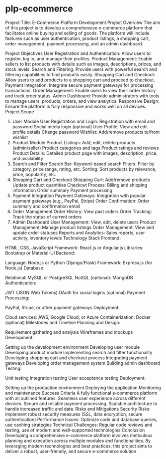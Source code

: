 # plp-ecommerce

Project Title: E-Commerce Platform Development
Project Overview
The aim of this project is to develop a comprehensive e-commerce platform that facilitates online buying and selling of goods. The platform will include features such as user authentication, product listings, a shopping cart, order management, payment processing, and an admin dashboard.

Project Objectives
User Registration and Authentication: Allow users to register, log in, and manage their profiles.
Product Management: Enable sellers to list products with details such as images, descriptions, prices, and stock levels.
Search and Filtering: Provide users with powerful search and filtering capabilities to find products easily.
Shopping Cart and Checkout: Allow users to add products to a shopping cart and proceed to checkout.
Payment Integration: Integrate secure payment gateways for processing transactions.
Order Management: Enable users to view their order history and track order status.
Admin Dashboard: Provide administrators with tools to manage users, products, orders, and view analytics.
Responsive Design: Ensure the platform is fully responsive and works well on all devices.
Project Scope
1. User Module
User Registration and Login:
Registration with email and password
Social media login (optional)
User Profile:
View and edit profile details
Change password
Wishlist:
Add/remove products to/from wishlist
2. Product Module
Product Listings:
Add, edit, delete products (admin/seller)
Product categories and tags
Product ratings and reviews
Product Details:
Detailed product page with images, description, price, and availability
3. Search and Filter
Search Bar:
Keyword-based search
Filters:
Filter by category, price range, rating, etc.
Sorting:
Sort products by relevance, price, popularity, etc.
4. Shopping Cart and Checkout
Shopping Cart:
Add/remove products
Update product quantities
Checkout Process:
Billing and shipping information
Order summary
Payment processing
5. Payment Integration
Payment Gateways:
Integration with popular payment gateways (e.g., PayPal, Stripe)
Order Confirmation:
Order summary and confirmation email
6. Order Management
Order History:
View past orders
Order Tracking:
Track the status of current orders
7. Admin Dashboard
User Management:
View, edit, delete users
Product Management:
Manage product listings
Order Management:
View and update order statuses
Reports and Analytics:
Sales reports, user activity, inventory levels
Technology Stack
Frontend:

HTML, CSS, JavaScript
Framework: React.js or Angular.js
Libraries: Bootstrap or Material-UI
Backend:

Language: Node.js or Python (Django/Flask)
Framework: Express.js (for Node.js)
Database:

Relational: MySQL or PostgreSQL
NoSQL (optional): MongoDB
Authentication:

JWT (JSON Web Tokens)
OAuth for social logins (optional)
Payment Processing:

PayPal, Stripe, or other payment gateways
Deployment:

Cloud services: AWS, Google Cloud, or Azure
Containerization: Docker (optional)
Milestones and Timeline
Planning and Design:

Requirement gathering and analysis
Wireframes and mockups
Development:

Setting up the development environment
Developing user module
Developing product module
Implementing search and filter functionality
Developing shopping cart and checkout process
Integrating payment gateways
Developing order management system
Building admin dashboard
Testing:

Unit testing
Integration testing
User acceptance testing
Deployment:

Setting up the production environment
Deploying the application
Monitoring and maintenance
Success Criteria
A fully functional e-commerce platform with all outlined features.
Seamless user experience across different devices.
Secure and reliable payment processing.
Scalable architecture to handle increased traffic and data.
Risks and Mitigations
Security Risks:
Implement robust security measures (SSL, data encryption, secure authentication)
Performance Issues:
Optimize code and database queries, use caching strategies
Technical Challenges:
Regular code reviews and testing, use of modern and well-supported technologies
Conclusion
Developing a comprehensive e-commerce platform involves meticulous planning and execution across multiple modules and functionalities. By leveraging modern technologies and best practices, this project aims to deliver a robust, user-friendly, and secure e-commerce solution.

